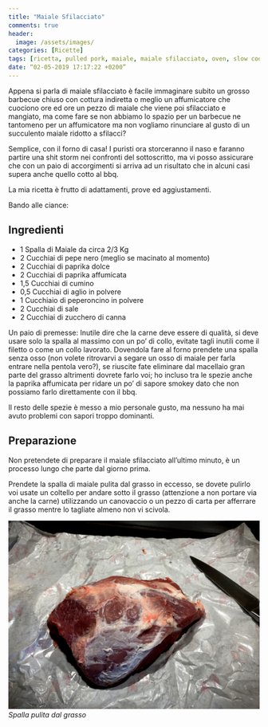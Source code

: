 ```yaml
---
title: "Maiale Sfilacciato"
comments: true
header:
  image: /assets/images/
categories: [Ricette]
tags: [ricetta, pulled pork, maiale, maiale sfilacciato, oven, slow cook, addiction]
date: “02-05-2019 17:17:22 +0200”
---
```

Appena si parla di maiale sfilacciato è facile immaginare subito un grosso barbecue chiuso con cottura indiretta o meglio un affumicatore che cuociono ore ed ore un pezzo di maiale che viene poi sfilacciato e mangiato, ma come fare se non abbiamo lo spazio per un barbecue ne tantomeno per un affumicatore ma non vogliamo rinunciare al gusto di un succulento maiale ridotto a sfilacci?

Semplice, con il forno di casa! I puristi ora storceranno il naso e faranno partire una shit storm nei confronti del sottoscritto, ma vi posso assicurare che con un paio di accorgimenti si arriva ad un risultato che in alcuni casi supera anche quello cotto al bbq.

La mia ricetta è frutto di adattamenti, prove ed aggiustamenti.

Bando alle ciance:

## Ingredienti

* 1 Spalla di Maiale da circa 2/3 Kg
* 2 Cucchiai di pepe nero (meglio se macinato al momento)
* 2 Cucchiai di paprika dolce
* 2 Cucchiai di paprika affumicata
* 1,5 Cucchiai di cumino
* 0,5 Cucchiai di aglio in polvere
* 1 Cucchiaio di peperoncino in polvere
* 2 Cucchiai di sale
* 2 Cucchiai di zucchero di canna

Un paio di premesse:
Inutile dire che la carne deve essere di qualità, si deve usare solo la spalla al massimo con un po’ di collo, evitate tagli inutili come il filetto o come un collo lavorato. Dovendola fare al forno prendete una spalla senza osso (non volete ritrovarvi a segare un osso di maiale per farla entrare nella pentola vero?), se riuscite fate eliminare dal macellaio gran parte del grasso altrimenti dovrete farlo voi; ho incluso tra le spezie anche la paprika affumicata per ridare un po’ di sapore smokey dato che non possiamo farlo direttamente con il bbq.

Il resto delle spezie è messo a mio personale gusto, ma nessuno ha mai avuto problemi con sapori troppo dominanti.

## Preparazione

Non pretendete di preparare il maiale sfilacciato all’ultimo minuto, è un processo lungo che parte dal giorno prima.

Prendete la spalla di maiale pulita dal grasso in eccesso, se dovete pulirlo voi usate un coltello per andare sotto il grasso (attenzione a non portare via anche la carne) utilizzando un canovaccio o un pezzo di carta per afferrare il grasso mentre lo tagliate almeno non vi scivola.

![Spalla pulita](/assets/images/recipes/pulled_pork/spalla_nuda.jpg)
*Spalla pulita dal grasso*
